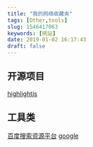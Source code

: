 ```yaml
---
title: "我的网络收藏夹"
tags: [Other,tools]
slug: 1546417063
keywords: [网站]
date: 2019-01-02 16:17:43
draft: false
---
```


## 开源项目
[highlightjs](https://highlightjs.org/ "hightlight.js官网")

## 工具类
[百度搜索资源平台](https://ziyuan.baidu.com)
[google](https://www.google.com)